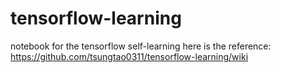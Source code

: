 # tensorflow-learning
notebook for the tensorflow self-learning
here is the reference:   https://github.com/tsungtao0311/tensorflow-learning/wiki
